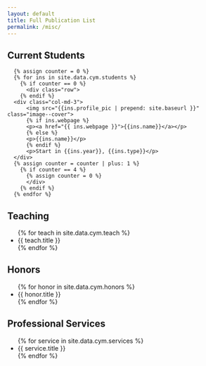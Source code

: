 ```yaml
---
layout: default
title: Full Publication List
permalink: /misc/
---
```

<!-- <h2>Current Students</h2>
<ul style="overflow: hidden">
{% for stu in site.data.cym.stu %}
  <li>{{ stu.title }}</li>
{% endfor %}
</ul> -->

<div class="container mt-4">
      <h2>Current Students</h2>

      {% assign counter = 0 %}
      {% for ins in site.data.cym.students %}
        {% if counter == 0 %}
          <div class="row">
        {% endif %}
      <div class="col-md-3">
          <img src="{{ins.profile_pic | prepend: site.baseurl }}" class="image--cover">
          {% if ins.webpage %}
          <p><a href="{{ ins.webpage }}">{{ins.name}}</a></p>
          {% else %}
          <p>{{ins.name}}</p>
          {% endif %}
          <p>Start in {{ins.year}}, {{ins.type}}</p>
      </div>
      {% assign counter = counter | plus: 1 %}
        {% if counter == 4 %}
          {% assign counter = 0 %}
          </div>
        {% endif %}
      {% endfor %}
</div>

<h2>Teaching</h2>
<ul style="overflow: hidden">
{% for teach in site.data.cym.teach %}
  <li>{{ teach.title }}</li>
{% endfor %}
</ul>

<h2>Honors</h2>

<ul style="overflow: hidden">
{% for honor in site.data.cym.honors %}
  <li>{{ honor.title }}</li>
{% endfor %}
</ul>

<!-- 
<h2>Invited Talks</h2>

<ul style="overflow: hidden">
{% for talk in site.data.cym.talks %}
  <li>{{ talk.title }}</li>
{% endfor %}
</ul> -->


<h2>Professional Services</h2>

<ul style="overflow: hidden">
{% for service in site.data.cym.services %}
  <li>{{ service.title }}</li>
{% endfor %}
</ul>